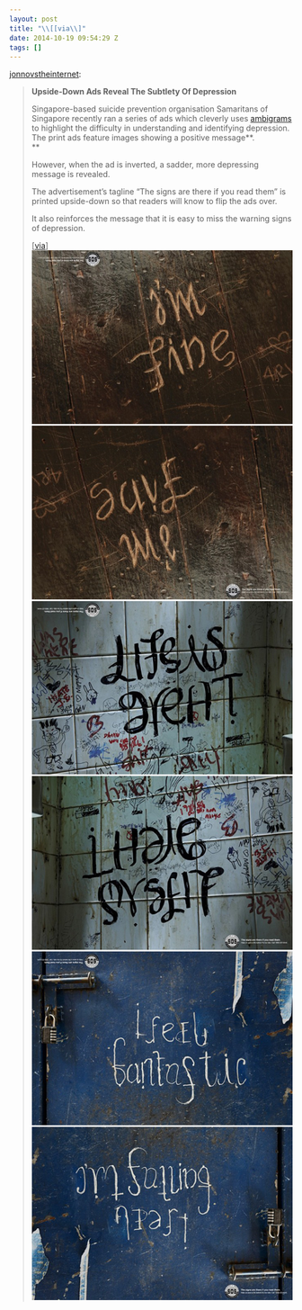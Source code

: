 ```yaml
---
layout: post
title: "\\[[via\\]"
date: 2014-10-19 09:54:29 Z
tags: []
---
```

[jonnovstheinternet](http://jonnovstheinternet.tumblr.com/post/53526387821/upside-down-ads-reveal-the-subtlety-of-depression):

> **Upside-Down Ads Reveal The Subtlety Of Depression**
> 
> Singapore-based suicide prevention organisation Samaritans of Singapore recently ran a series of ads which cleverly uses [ambigrams](http://en.wikipedia.org/wiki/Ambigram) to highlight the difficulty in understanding and identifying depression. The print ads feature images showing a positive message**.  
> **
> 
> However, when the ad is inverted, a sadder, more depressing message is revealed.
> 
> The advertisement’s tagline “The signs are there if you read them” is printed upside-down so that readers will know to flip the ads over.
> 
> It also reinforces the message that it is easy to miss the warning signs of depression.
> 
> \[[via](http://imgur.com/gallery/hERRH)\]
![](/media/2014/10/100396628064_0.jpg)
![](/media/2014/10/100396628064_1.jpg)
![](/media/2014/10/100396628064_2.jpg)
![](/media/2014/10/100396628064_3.jpg)
![](/media/2014/10/100396628064_4.jpg)
![](/media/2014/10/100396628064_5.jpg)
